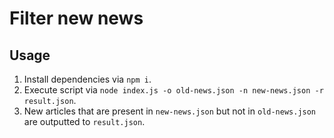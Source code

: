 # Filter new news

## Usage
1. Install dependencies via `npm i`.
2. Execute script via `node index.js -o old-news.json -n new-news.json -r result.json`.
3. New articles that are present in `new-news.json` but not in `old-news.json` are outputted to `result.json`.
